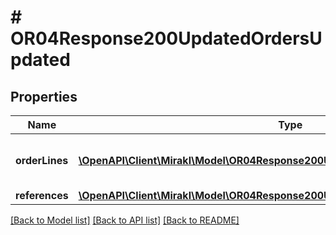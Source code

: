 # # OR04Response200UpdatedOrdersUpdated

## Properties

Name | Type | Description | Notes
------------ | ------------- | ------------- | -------------
**orderLines** | [**\OpenAPI\Client\Mirakl\Model\OR04Response200UpdatedOrdersUpdatedOrderLines[]**](OR04Response200UpdatedOrdersUpdatedOrderLines.md) | Details of the modified order line | [optional]
**references** | [**\OpenAPI\Client\Mirakl\Model\OR04Response200UpdatedOrdersUpdatedReferences**](OR04Response200UpdatedOrdersUpdatedReferences.md) |  | [optional]

[[Back to Model list]](../../README.md#models) [[Back to API list]](../../README.md#endpoints) [[Back to README]](../../README.md)
